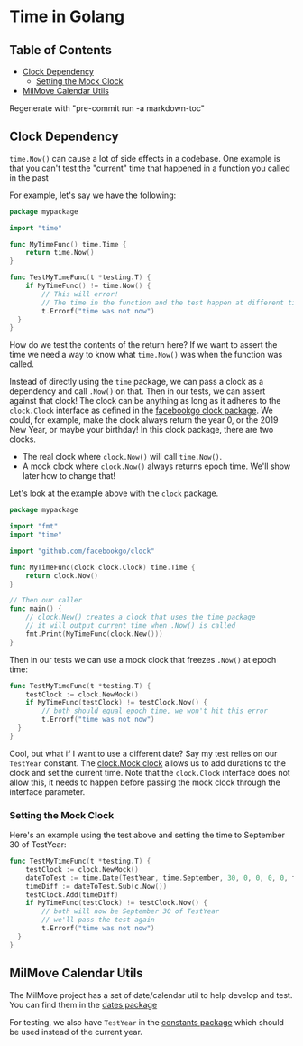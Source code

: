 # Time in Golang

## Table of Contents

<!-- toc -->

* [Clock Dependency](#clock-dependency)
  * [Setting the Mock Clock](#setting-the-mock-clock)
* [MilMove Calendar Utils](#milmove-calendar-utils)

Regenerate with "pre-commit run -a markdown-toc"

<!-- tocstop -->

## Clock Dependency

`time.Now()` can cause a lot of side effects in a codebase.
One example is
that you can't test the "current" time
that happened in a function you called in the past

For example, let's say we have the following:

```go
package mypackage

import "time"

func MyTimeFunc() time.Time {
    return time.Now()
}

func TestMyTimeFunc(t *testing.T) {
    if MyTimeFunc() != time.Now() {
        // This will error!
        // The time in the function and the test happen at different times
        t.Errorf("time was not now")
  }
}
```

How do we test the contents of the return here?
If we want to assert the time
we need a way to know what `time.Now()` was when the function was called.

Instead of directly using the `time` package,
we can pass a clock as a dependency and call `.Now()` on that.
Then in our tests, we can assert against that clock!
The clock can be anything as long as it adheres to the `clock.Clock` interface
as defined in the
[facebookgo clock package](https://godoc.org/github.com/facebookgo/clock#Clock).
We could, for example,
make the clock always return the year 0,
or the 2019 New Year,
or maybe your birthday!
In this clock package,
there are two clocks.

* The real clock where `clock.Now()` will call `time.Now()`.
* A mock clock where `clock.Now()` always returns epoch time.
  We'll show later how to change that!

Let's look at the example above with the `clock` package.

```go
package mypackage

import "fmt"
import "time"

import "github.com/facebookgo/clock"

func MyTimeFunc(clock clock.Clock) time.Time {
    return clock.Now()
}

// Then our caller
func main() {
    // clock.New() creates a clock that uses the time package
    // it will output current time when .Now() is called
    fmt.Print(MyTimeFunc(clock.New()))
}
```

Then in our tests we can use a mock clock that freezes `.Now()` at epoch time:

```go
func TestMyTimeFunc(t *testing.T) {
    testClock := clock.NewMock()
    if MyTimeFunc(testClock) != testClock.Now() {
        // both should equal epoch time, we won't hit this error
        t.Errorf("time was not now")
  }
}
```

Cool, but what if I want to use a different date?
Say my test relies on our `TestYear` constant.
The [clock.Mock clock](https://godoc.org/github.com/facebookgo/clock#Mock)
allows us to add durations to the clock and set the current time.
Note that the `clock.Clock` interface does not allow this,
it needs to happen before passing the mock clock through the interface parameter.

### Setting the Mock Clock

Here's an example using the test above and setting the time to September 30 of TestYear:

```go
func TestMyTimeFunc(t *testing.T) {
    testClock := clock.NewMock()
    dateToTest := time.Date(TestYear, time.September, 30, 0, 0, 0, 0, time.UTC)
    timeDiff := dateToTest.Sub(c.Now())
    testClock.Add(timeDiff)
    if MyTimeFunc(testClock) != testClock.Now() {
        // both will now be September 30 of TestYear
        // we'll pass the test again
        t.Errorf("time was not now")
  }
}
```

## MilMove Calendar Utils

The MilMove project has a set of date/calendar util
to help develop and test.
You can find them in the [dates package](../../pkg/dates)

For testing, we also have `TestYear`
in the [constants package](../../pkg/testdatagen/constants.go)
which should be used instead of the current year.
